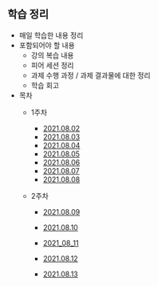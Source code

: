 ## 학습 정리

- 매일 학습한 내용 정리
- 포함되어야 할 내용
  - 강의 복습 내용
  - 피어 세션 정리
  - 과제 수행 과정 / 과제 결과물에 대한 정리
  - 학습 회고
- 목차
  - 1주차
    - [2021.08.02](./1주차/2021_08_02_기억메모.md)
    - [2021.08.03](./1주차/2021_08_03_기억메모.md)
    - [2021.08.04](./1주차/2021_08_04_기억메모.md)
    - [2021.08.05](./1주차/2021_08_05_기억메모.md)
    - [2021.08.06](./1주차/2021_08_06_기억메모.md)
    - [2021.08.07](./1주차/2021_08_07_기억메모.md)
    - [2021.08.08](./1주차/2021_08_08_기억메모.md)
  
  - 2주차
  
    - [2021.08.09](./2주차/2021_08_09_기억메모.md)
  
    - [2021.08.10](./2주차/2021_08_10_기억메모.md)
    
    - [2021_08_11](https://thought-process-ing.tistory.com/4)
    
    - [2021.08.12](https://thought-process-ing.tistory.com/5)
    
    - [2021.08.13](https://thought-process-ing.tistory.com/6)
    
      


